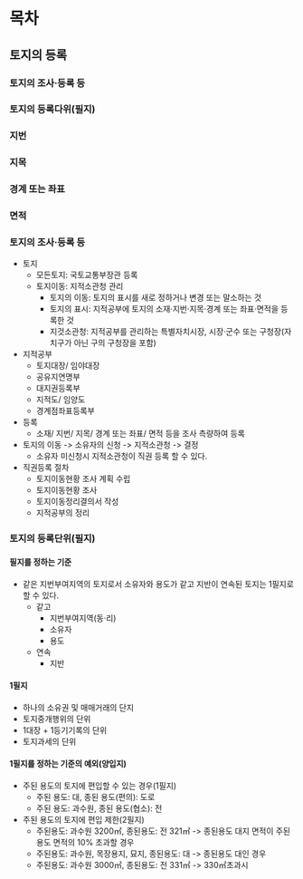 # 목차
## 토지의 등록
### 토지의 조사·등록 등
### 토지의 등록다위(필지)
### 지번
### 지목
### 경계 또는 좌표
### 면적

### 토지의 조사·등록 등
- 토지
    - 모든토지: 국토교통부장관 등록
    - 토지이동: 지적소관청 관리
        - 토지의 이동: 토지의 표시를 새로 정하거나 변경 또는 말소하는 것
        - 토지의 표시: 지적공부에 토지의 소재·지번·지목·경계 또는 좌표·면적을 등록한 것
        - 지것소관청: 지적공부를 관리하는 특별자치시장, 시장·군수 또는 구청장(자치구가 아닌 구의 구청장을 포함)
- 지적공부
    - 토지대장/ 임야대장
    - 공유지연명부
    - 대지권등록부
    - 지적도/ 임양도
    - 경계점좌표등록부
- 등록
    - 소재/ 지번/ 지목/ 경계 또는 좌표/ 면적 등을 조사 측량하여 등록
- 토지의 이동 -> 소유자의 신청 -> 지적소관청 -> 결정
    - 소유자 미신청시 지적소관청이 직권 등록 할 수 있다.
- 직권등록 절차
    - 토지이동현황 조사 계획 수립
    - 토지이동현황 조사
    - 토지이동정리결의서 작성
    - 지적공부의 정리

### 토지의 등록단위(필지)
#### 필지를 정하는 기준
- 같은 지번부여지역의 토지로서 소유자와 용도가 같고 지반이 연속된 토지는 1필지로 할 수 있다.
    - 같고
        - 지번부여지역(동·리)
        - 소유자
        - 용도
    - 연속
        - 지반
#### 1필지
- 하나의 소유권 및 매매거래의 단지
- 토지중개행위의 단위
- 1대장 + 1등기기록의 단위
- 토지과세의 단위
#### 1필지를 정하는 기준의 예외(양입지)
- 주된 용도의 토지에 편입할 수 있는 경우(1필지)
    - 주된 용도: 대, 종된 용도(편의): 도로
    - 주된 용도: 과수원, 종된 용도(협소): 전
- 주된 용도의 토지에 편입 제한(2필지)
    - 주된용도: 과수원 3200㎡, 종된용도: 전 321㎡ -> 종된용도 대지 면적이 주된용도 면적의 10% 초과할 경우
    - 주된용도: 과수원, 목장용지, 묘지, 종된용도: 대 -> 종된용도 대인 경우
    - 주된용도: 과수원 3000㎡, 종된용도: 전 331㎡ -> 330㎡초과시